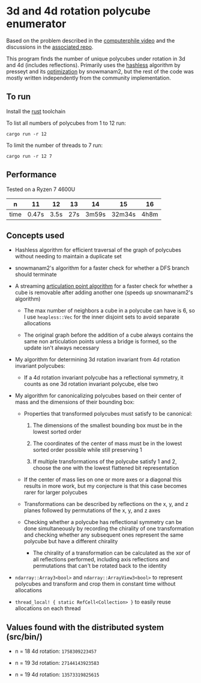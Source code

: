 # 3d and 4d rotation polycube enumerator

Based on the problem described in the [computerphile video](https://www.youtube.com/watch?v=g9n0a0644B4) and the discussions in the [associated repo](https://github.com/mikepound/opencubes).

This program finds the number of unique polycubes under rotation in 3d and 4d (includes reflections). Primarily uses the [hashless](https://github.com/mikepound/opencubes/issues/11) algorithm by presseyt and its [optimization](https://github.com/mikepound/opencubes/issues/49) by snowmanam2, but the rest of the code was mostly written independently from the community implementation.

## To run

Install the [rust](https://www.rust-lang.org/tools/install) toolchain

To list all numbers of polycubes from 1 to 12 run:

```
cargo run -r 12
```

To limit the number of threads to 7 run:

```
cargo run -r 12 7
```

## Performance

Tested on a Ryzen 7 4600U

| n | 11 | 12 | 13 | 14 | 15 | 16 |
| --- | --- | --- | --- | --- | --- | --- |
| time | 0.47s | 3.5s | 27s | 3m59s | 32m34s | 4h8m |

## Concepts used

* Hashless algorithm for efficient traversal of the graph of polycubes without needing to maintain a duplicate set

* snowmanam2's algorithm for a faster check for whether a DFS branch should terminate

* A streaming [articulation point algorithm](https://people.cs.umass.edu/~mcgregor/papers/05-tcs.pdf) for a faster check for whether a cube is removable after adding another one (speeds up snowmanam2's algorithm)

    * The max number of neighbors a cube in a polycube can have is 6, so I use ```heapless::Vec``` for the inner disjoint sets to avoid separate allocations

    * The original graph before the addition of a cube always contains the same non articulation points unless a bridge is formed, so the update isn't always necessary

* My algorithm for determining 3d rotation invariant from 4d rotation invariant polycubes:

    * If a 4d rotation invariant polycube has a reflectional symmetry, it counts as one 3d rotation invariant polycube, else two

* My algorithm for canonicalizing polycubes based on their center of mass and the dimensions of their bounding box:

    * Properties that transformed polycubes must satisfy to be canonical:

        1. The dimensions of the smallest bounding box must be in the lowest sorted order

        2. The coordinates of the center of mass must be in the lowest sorted order possible while still preserving 1

        3. If multiple transformations of the polycube satisfy 1 and 2, choose the one with the lowest flattened bit representation

    * If the center of mass lies on one or more axes or a diagonal this results in more work, but my conjecture is that this case becomes rarer for larger polycubes

    * Transformations can be described by reflections on the x, y, and z planes followed by permutations of the x, y, and z axes

    * Checking whether a polycube has reflectional symmetry can be done simultaneously by recording the chirality of one transformation and checking whether any subsequent ones represent the same polycube but have a different chirality

        * The chirality of a transformation can be calculated as the xor of all reflections performed, including axis reflections and permutations that can't be rotated back to the identity

* ```ndarray::Array3<bool>``` and ```ndarray::ArrayView3<bool>``` to represent polycubes and transform and crop them in constant time without allocations

* ```thread_local! { static RefCell<Collection> }``` to easily reuse allocations on each thread

## Values found with the distributed system (src/bin/)

* n = 18 4d rotation: `1758309223457`

* n = 19 3d rotation: `27144143923583`

* n = 19 4d rotation: `13573319825615`